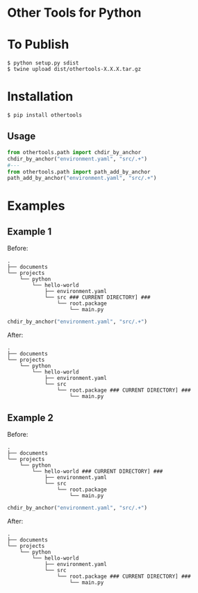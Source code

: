 # Other Tools for Python

# To Publish

```
$ python setup.py sdist
$ twine upload dist/othertools-X.X.X.tar.gz
```

# Installation

```
$ pip install othertools
```

## Usage

```python
from othertools.path import chdir_by_anchor
chdir_by_anchor("environment.yaml", "src/.+")
#---
from othertools.path import path_add_by_anchor
path_add_by_anchor("environment.yaml", "src/.+")
```

# Examples

## Example 1

Before:
```
.
├── documents
└── projects
    └── python
        └── hello-world
            ├── environment.yaml
            └── src ### CURRENT DIRECTORY] ###
                └── root.package
                    └── main.py
```

```python
chdir_by_anchor("environment.yaml", "src/.+")
```

After:
```
.
├── documents
└── projects
    └── python
        └── hello-world
            ├── environment.yaml
            └── src
                └── root.package ### CURRENT DIRECTORY] ###
                    └── main.py
```

## Example 2

Before:
```
.
├── documents
└── projects
    └── python
        └── hello-world ### CURRENT DIRECTORY] ###
            ├── environment.yaml
            └── src
                └── root.package
                    └── main.py
```

```python
chdir_by_anchor("environment.yaml", "src/.+")
```

After:
```
.
├── documents
└── projects
    └── python
        └── hello-world
            ├── environment.yaml
            └── src
                └── root.package ### CURRENT DIRECTORY] ###
                    └── main.py
```
